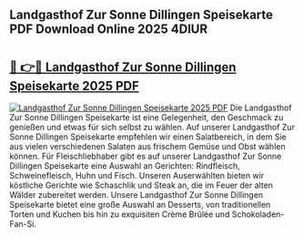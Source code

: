 ## Landgasthof Zur Sonne Dillingen Speisekarte PDF Download Online 2025 4DlUR

# <h2><a href="http://gcahg1.nevu.top/?p=Landgasthof+Zur+Sonne+Dillingen+Speisekarte">🔗 👉🔴 Landgasthof Zur Sonne Dillingen Speisekarte 2025 PDF</a></h2>

[![Landgasthof Zur Sonne Dillingen Speisekarte 2025 PDF](https://i.imgur.com/dBaPXMq.png)](http://gcahg1.nevu.top/?p=Landgasthof+Zur+Sonne+Dillingen+Speisekarte)
Die Landgasthof Zur Sonne Dillingen Speisekarte ist eine Gelegenheit, den Geschmack zu genießen und etwas für sich selbst zu wählen. Auf unserer Landgasthof Zur Sonne Dillingen Speisekarte empfehlen wir einen Salatbereich, in dem Sie aus vielen verschiedenen Salaten aus frischem Gemüse und Obst wählen können. Für Fleischliebhaber gibt es auf unserer Landgasthof Zur Sonne Dillingen Speisekarte eine Auswahl an Gerichten: Rindfleisch, Schweinefleisch, Huhn und Fisch. Unseren Auserwählten bieten wir köstliche Gerichte wie Schaschlik und Steak an, die im Feuer der alten Wälder zubereitet werden. Unsere Landgasthof Zur Sonne Dillingen Speisekarte bietet eine große Auswahl an Desserts, von traditionellen Torten und Kuchen bis hin zu exquisiten Crème Brûlée und Schokoladen-Fan-Si.
